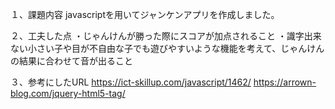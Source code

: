 １、課題内容
javascriptを用いてジャンケンアプリを作成しました。

２、工夫した点
・じゃんけんが勝った際にスコアが加点されること
・識字出来ない小さい子や目が不自由な子でも遊びやすいような機能を考えて、じゃんけんの結果に合わせて音が出ること

３、参考にしたURL
https://ict-skillup.com/javascript/1462/
https://arrown-blog.com/jquery-html5-tag/
